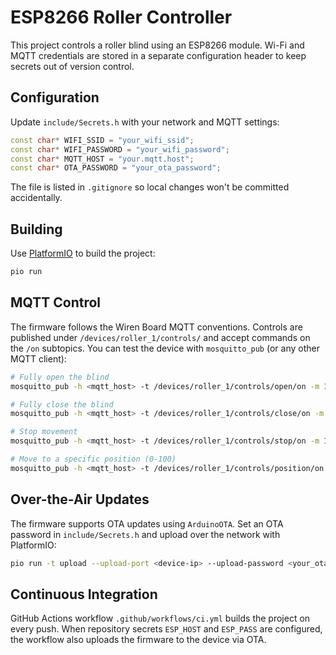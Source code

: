 # ESP8266 Roller Controller

This project controls a roller blind using an ESP8266 module. Wi-Fi and MQTT
credentials are stored in a separate configuration header to keep secrets out of
version control.

## Configuration

Update `include/Secrets.h` with your network and MQTT settings:

```cpp
const char* WIFI_SSID = "your_wifi_ssid";
const char* WIFI_PASSWORD = "your_wifi_password";
const char* MQTT_HOST = "your.mqtt.host";
const char* OTA_PASSWORD = "your_ota_password";
```

The file is listed in `.gitignore` so local changes won't be committed
accidentally.

## Building

Use [PlatformIO](https://platformio.org/) to build the project:

```bash
pio run
```

## MQTT Control

The firmware follows the Wiren Board MQTT conventions. Controls are published
under `/devices/roller_1/controls/` and accept commands on the `/on` subtopics.
You can test the device with `mosquitto_pub` (or any other MQTT client):

```bash
# Fully open the blind
mosquitto_pub -h <mqtt_host> -t /devices/roller_1/controls/open/on -m 1

# Fully close the blind
mosquitto_pub -h <mqtt_host> -t /devices/roller_1/controls/close/on -m 1

# Stop movement
mosquitto_pub -h <mqtt_host> -t /devices/roller_1/controls/stop/on -m 1

# Move to a specific position (0-100)
mosquitto_pub -h <mqtt_host> -t /devices/roller_1/controls/position/on -m 50
```

## Over-the-Air Updates

The firmware supports OTA updates using `ArduinoOTA`. Set an OTA password in
`include/Secrets.h` and upload over the network with PlatformIO:

```bash
pio run -t upload --upload-port <device-ip> --upload-password <your_ota_password>
```

## Continuous Integration

GitHub Actions workflow `.github/workflows/ci.yml` builds the project on every
push. When repository secrets `ESP_HOST` and `ESP_PASS` are configured, the
workflow also uploads the firmware to the device via OTA.
